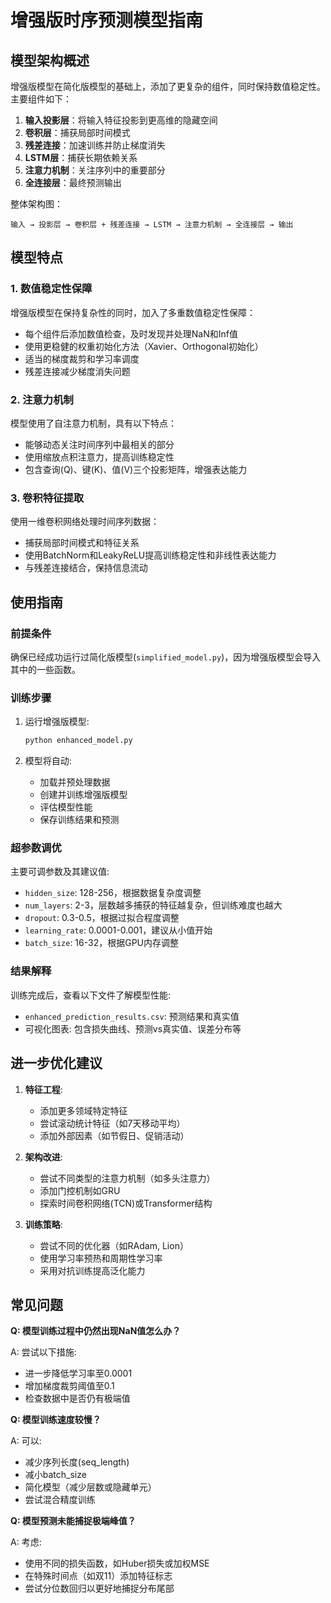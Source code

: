 # 增强版时序预测模型指南

## 模型架构概述

增强版模型在简化版模型的基础上，添加了更复杂的组件，同时保持数值稳定性。主要组件如下：

1. **输入投影层**：将输入特征投影到更高维的隐藏空间
2. **卷积层**：捕获局部时间模式
3. **残差连接**：加速训练并防止梯度消失
4. **LSTM层**：捕获长期依赖关系
5. **注意力机制**：关注序列中的重要部分
6. **全连接层**：最终预测输出

整体架构图：
```
输入 → 投影层 → 卷积层 + 残差连接 → LSTM → 注意力机制 → 全连接层 → 输出
```

## 模型特点

### 1. 数值稳定性保障

增强版模型在保持复杂性的同时，加入了多重数值稳定性保障：

- 每个组件后添加数值检查，及时发现并处理NaN和Inf值
- 使用更稳健的权重初始化方法（Xavier、Orthogonal初始化）
- 适当的梯度裁剪和学习率调度
- 残差连接减少梯度消失问题

### 2. 注意力机制

模型使用了自注意力机制，具有以下特点：

- 能够动态关注时间序列中最相关的部分
- 使用缩放点积注意力，提高训练稳定性
- 包含查询(Q)、键(K)、值(V)三个投影矩阵，增强表达能力

### 3. 卷积特征提取

使用一维卷积网络处理时间序列数据：

- 捕获局部时间模式和特征关系
- 使用BatchNorm和LeakyReLU提高训练稳定性和非线性表达能力
- 与残差连接结合，保持信息流动

## 使用指南

### 前提条件

确保已经成功运行过简化版模型(`simplified_model.py`)，因为增强版模型会导入其中的一些函数。

### 训练步骤

1. 运行增强版模型:
   ```bash
   python enhanced_model.py
   ```

2. 模型将自动:
   - 加载并预处理数据
   - 创建并训练增强版模型
   - 评估模型性能
   - 保存训练结果和预测

### 超参数调优

主要可调参数及其建议值:

- `hidden_size`: 128-256，根据数据复杂度调整
- `num_layers`: 2-3，层数越多捕获的特征越复杂，但训练难度也越大
- `dropout`: 0.3-0.5，根据过拟合程度调整
- `learning_rate`: 0.0001-0.001，建议从小值开始
- `batch_size`: 16-32，根据GPU内存调整

### 结果解释

训练完成后，查看以下文件了解模型性能:

- `enhanced_prediction_results.csv`: 预测结果和真实值
- 可视化图表: 包含损失曲线、预测vs真实值、误差分布等

## 进一步优化建议

1. **特征工程**: 
   - 添加更多领域特定特征
   - 尝试滚动统计特征（如7天移动平均）
   - 添加外部因素（如节假日、促销活动）

2. **架构改进**:
   - 尝试不同类型的注意力机制（如多头注意力）
   - 添加门控机制如GRU
   - 探索时间卷积网络(TCN)或Transformer结构

3. **训练策略**:
   - 尝试不同的优化器（如RAdam, Lion）
   - 使用学习率预热和周期性学习率
   - 采用对抗训练提高泛化能力

## 常见问题

**Q: 模型训练过程中仍然出现NaN值怎么办？**

A: 尝试以下措施:
- 进一步降低学习率至0.0001
- 增加梯度裁剪阈值至0.1
- 检查数据中是否仍有极端值

**Q: 模型训练速度较慢？**

A: 可以:
- 减少序列长度(seq_length)
- 减小batch_size
- 简化模型（减少层数或隐藏单元）
- 尝试混合精度训练

**Q: 模型预测未能捕捉极端峰值？**

A: 考虑:
- 使用不同的损失函数，如Huber损失或加权MSE
- 在特殊时间点（如双11）添加特征标志
- 尝试分位数回归以更好地捕捉分布尾部 